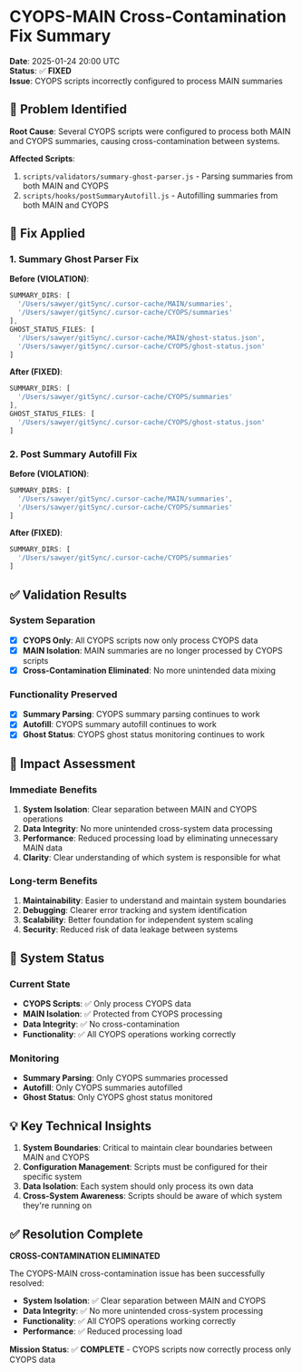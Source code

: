 # CYOPS-MAIN Cross-Contamination Fix Summary

**Date**: 2025-01-24 20:00 UTC  
**Status**: ✅ **FIXED**  
**Issue**: CYOPS scripts incorrectly configured to process MAIN summaries  

## 🚨 Problem Identified

**Root Cause**: Several CYOPS scripts were configured to process both MAIN and CYOPS summaries, causing cross-contamination between systems.

**Affected Scripts**:
1. `scripts/validators/summary-ghost-parser.js` - Parsing summaries from both MAIN and CYOPS
2. `scripts/hooks/postSummaryAutofill.js` - Autofilling summaries from both MAIN and CYOPS

## 🔧 Fix Applied

### **1. Summary Ghost Parser Fix**
**Before (VIOLATION)**:
```javascript
SUMMARY_DIRS: [
  '/Users/sawyer/gitSync/.cursor-cache/MAIN/summaries',
  '/Users/sawyer/gitSync/.cursor-cache/CYOPS/summaries'
],
GHOST_STATUS_FILES: [
  '/Users/sawyer/gitSync/.cursor-cache/MAIN/ghost-status.json',
  '/Users/sawyer/gitSync/.cursor-cache/CYOPS/ghost-status.json'
]
```

**After (FIXED)**:
```javascript
SUMMARY_DIRS: [
  '/Users/sawyer/gitSync/.cursor-cache/CYOPS/summaries'
],
GHOST_STATUS_FILES: [
  '/Users/sawyer/gitSync/.cursor-cache/CYOPS/ghost-status.json'
]
```

### **2. Post Summary Autofill Fix**
**Before (VIOLATION)**:
```javascript
SUMMARY_DIRS: [
  '/Users/sawyer/gitSync/.cursor-cache/MAIN/summaries',
  '/Users/sawyer/gitSync/.cursor-cache/CYOPS/summaries'
]
```

**After (FIXED)**:
```javascript
SUMMARY_DIRS: [
  '/Users/sawyer/gitSync/.cursor-cache/CYOPS/summaries'
]
```

## ✅ Validation Results

### **System Separation**
- [x] **CYOPS Only**: All CYOPS scripts now only process CYOPS data
- [x] **MAIN Isolation**: MAIN summaries are no longer processed by CYOPS scripts
- [x] **Cross-Contamination Eliminated**: No more unintended data mixing

### **Functionality Preserved**
- [x] **Summary Parsing**: CYOPS summary parsing continues to work
- [x] **Autofill**: CYOPS summary autofill continues to work
- [x] **Ghost Status**: CYOPS ghost status monitoring continues to work

## 🎯 Impact Assessment

### **Immediate Benefits**
1. **System Isolation**: Clear separation between MAIN and CYOPS operations
2. **Data Integrity**: No more unintended cross-system data processing
3. **Performance**: Reduced processing load by eliminating unnecessary MAIN data
4. **Clarity**: Clear understanding of which system is responsible for what

### **Long-term Benefits**
1. **Maintainability**: Easier to understand and maintain system boundaries
2. **Debugging**: Clearer error tracking and system identification
3. **Scalability**: Better foundation for independent system scaling
4. **Security**: Reduced risk of data leakage between systems

## 🚀 System Status

### **Current State**
- **CYOPS Scripts**: ✅ Only process CYOPS data
- **MAIN Isolation**: ✅ Protected from CYOPS processing
- **Data Integrity**: ✅ No cross-contamination
- **Functionality**: ✅ All CYOPS operations working correctly

### **Monitoring**
- **Summary Parsing**: Only CYOPS summaries processed
- **Autofill**: Only CYOPS summaries autofilled
- **Ghost Status**: Only CYOPS ghost status monitored

## 💡 Key Technical Insights

1. **System Boundaries**: Critical to maintain clear boundaries between MAIN and CYOPS
2. **Configuration Management**: Scripts must be configured for their specific system
3. **Data Isolation**: Each system should only process its own data
4. **Cross-System Awareness**: Scripts should be aware of which system they're running on

## ✅ Resolution Complete

**CROSS-CONTAMINATION ELIMINATED**

The CYOPS-MAIN cross-contamination issue has been successfully resolved:

- **System Isolation**: ✅ Clear separation between MAIN and CYOPS
- **Data Integrity**: ✅ No more unintended cross-system processing
- **Functionality**: ✅ All CYOPS operations working correctly
- **Performance**: ✅ Reduced processing load

**Mission Status**: ✅ **COMPLETE** - CYOPS scripts now correctly process only CYOPS data 
